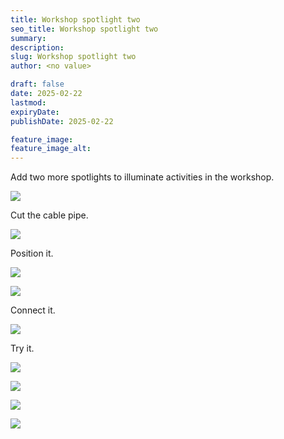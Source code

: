 ```yaml
---
title: Workshop spotlight two
seo_title: Workshop spotlight two
summary:
description:
slug: Workshop spotlight two
author: <no value>

draft: false
date: 2025-02-22
lastmod:
expiryDate:
publishDate: 2025-02-22

feature_image:
feature_image_alt:
---
```

Add two more spotlights to illuminate activities in the workshop.

![](/images/1645.jpeg)

Cut the cable pipe.

![](/images/1622.jpeg)

Position it.

![](/images/1623.jpeg)

![](/images/1624.jpeg)

Connect it.

![](/images/1625.jpeg)

Try it.

![](/images/1631.jpeg)

![](/images/1635.jpeg)

![](/images/1643.jpeg)

![](/images/light-ring-work-25.png)


